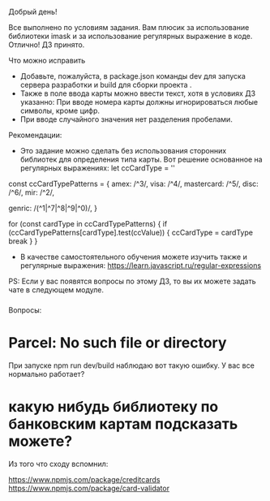 Добрый день!

Все выполнено по условиям задания. Вам плюсик за использование библиотеки imask и за использование регулярных выражение в коде. Отлично! ДЗ принято.

Что можно исправить
- Добавьте, пожалуйста, в package.json команды dev для запуска сервера разработки и build для сборки проекта .
- Также в поле ввода карты можно ввести текст, хотя в условиях ДЗ указанно:
При вводе номера карты должны игнорироваться любые символы, кроме цифр.
- При вводе случайного значения нет разделения пробелами.


Рекомендации:
- Это задание можно сделать без использования сторонних библиотек для определения типа карты. Вот решение основанное на регулярных выражениях:
let ccCardType = ''

const ccCardTypePatterns = {
  amex: /^3/,
  visa: /^4/,
  mastercard: /^5/,
  disc: /^6/,
  mir: /^2/,

  genric: /(^1|^7|^8|^9|^0)/,
}

for (const cardType in ccCardTypePatterns) {
  if (ccCardTypePatterns[cardType].test(ccValue)) {
    ccCardType = cardType
    break
  }
}


- В качестве самостоятельного обучения можете изучить также и регулярные выражения:
https://learn.javascript.ru/regular-expressions

PS: Если у вас появятся вопросы по этому ДЗ, то вы их можете задать чате в следующем модуле.


###
Вопросы:

# Parcel: No such file or directory
При запуске npm run dev/build  наблюдаю вот такую ошибку. У вас все нормально работает?


# какую нибудь библиотеку по банковским картам подсказать можете?
Из того что сходу вспомнил:

https://www.npmjs.com/package/creditcards
https://www.npmjs.com/package/card-validator

